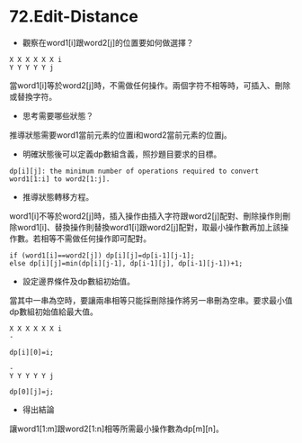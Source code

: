 # 72.Edit-Distance

- 觀察在word1[i]跟word2[j]的位置要如何做選擇？

```
X X X X X X i
Y Y Y Y Y j
```

當word1[i]等於word2[j]時，不需做任何操作。兩個字符不相等時，可插入、刪除或替換字符。

- 思考需要哪些狀態？

推導狀態需要word1當前元素的位置i和word2當前元素的位置j。

- 明確狀態後可以定義dp數組含義，照抄題目要求的目標。

```
dp[i][j]: the minimum number of operations required to convert word1[1:i] to word2[1:j].
```

- 推導狀態轉移方程。

word1[i]不等於word2[j]時，插入操作由插入字符跟word2[j]配對、刪除操作則刪除word1[i]、替換操作則替換word1[i]跟word2[j]配對，取最小操作數再加上該操作數。若相等不需做任何操作即可配對。

```
if (word1[i]==word2[j]) dp[i][j]=dp[i-1][j-1];
else dp[i][j]=min(dp[i][j-1], dp[i-1][j], dp[i-1][j-1])+1;
```

- 設定邊界條件及dp數組初始值。

當其中一串為空時，要讓兩串相等只能採刪除操作將另一串刪為空串。要求最小值dp數組初始值給最大值。

```
X X X X X X i
-

dp[i][0]=i;

-
Y Y Y Y Y j

dp[0][j]=j;
```

- 得出結論

讓word1[1:m]跟word2[1:n]相等所需最小操作數為dp[m][n]。
